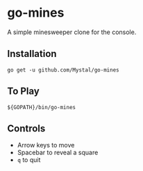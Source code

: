 go-mines
========
A simple minesweeper clone for the console.

Installation
------------
    go get -u github.com/Mystal/go-mines

To Play
-------
    ${GOPATH}/bin/go-mines

Controls
--------
* Arrow keys to move
* Spacebar to reveal a square
* `q` to quit
